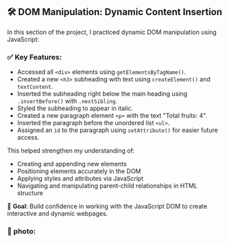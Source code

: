 ## 🛠️ DOM Manipulation: Dynamic Content Insertion

In this section of the project, I practiced dynamic DOM manipulation using JavaScript:

### ✅ Key Features:

- Accessed all `<div>` elements using `getElementsByTagName()`.
- Created a new `<h3>` subheading with text using `createElement()` and `textContent`.
- Inserted the subheading right below the main heading using `.insertBefore()` with `.nextSibling`.
- Styled the subheading to appear in italic.
- Created a new paragraph element `<p>` with the text "Total fruits: 4".
- Inserted the paragraph before the unordered list `<ul>`.
- Assigned an `id` to the paragraph using `setAttribute()` for easier future access.

This helped strengthen my understanding of:
- Creating and appending new elements
- Positioning elements accurately in the DOM
- Applying styles and attributes via JavaScript
- Navigating and manipulating parent-child relationships in HTML structure

🎯 **Goal**: Build confidence in working with the JavaScript DOM to create interactive and dynamic webpages.

### 📸 photo:
